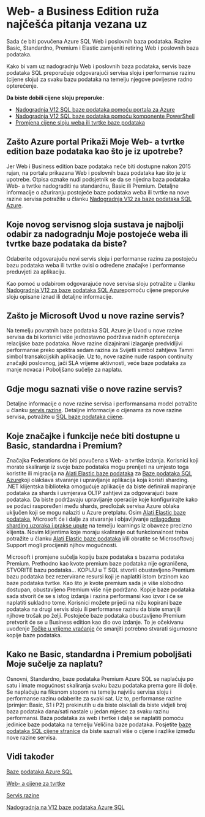<properties
   pageTitle="Azure SQL baza podataka Web i Business Edition ruža najčešća pitanja vezana uz | Microsoft Azure"
   description="Saznajte kada Azure SQL Web i poslovnih baza podataka će biti povučena i informacije o značajkama i funkcijama nove razine servisa."
   services="sql-database"
   documentationCenter="na"
   authors="stevestein"
   manager="jhubbard"
   editor="monicar" />
<tags
   ms.service="sql-database"
   ms.devlang="na"
   ms.topic="article"
   ms.tgt_pltfrm="na"
   ms.workload="data-management"
   ms.date="08/08/2016"
   ms.author="sstein" />

# <a name="web-and-business-edition-sunset-faq"></a>Web- a Business Edition ruža najčešća pitanja vezana uz

Sada će biti povučena Azure SQL Web i poslovnih baza podataka. Razine Basic, Standardno, Premium i Elastic zamijeniti retiring Web i poslovnih baza podataka.

Kako bi vam uz nadogradnju Web i poslovnih baza podataka, servis baze podataka SQL preporučuje odgovarajući servisa sloju i performanse razinu (cijene sloju) za svaku bazu podataka na temelju njegove povijesne radno opterećenje.

**Da biste dobili cijene sloju preporuke:**

- [Nadogradnja V12 SQL baze podataka pomoću portala za Azure](sql-database-upgrade-server-portal.md)
- [Nadogradnja V12 SQL baze podataka pomoću komponente PowerShell](sql-database-upgrade-server-powershell.md)
- [Promjena cijene sloju weba ili tvrtke baze podataka](sql-database-service-tier-advisor.md)



## <a name="why-does-the-azure-portal-show-my-web-and-business-edition-databases-as-retired"></a>Zašto Azure portal Prikaži Moje Web- a tvrtke edition baze podataka kao što je iz upotrebe?

Jer Web i Business edition baze podataka neće biti dostupne nakon 2015 rujan, na portalu prikazana Web i poslovnih baza podataka kao što je iz upotrebe. Otpisa oznake nudi podsjetnik se da se nijedna baza podataka Web- a tvrtke nadograditi na standardnu, Basic ili Premium. Detaljne informacije o ažuriranju postojeće baze podataka weba ili tvrtke na nove razine servisa potražite u članku [Nadogradnja V12 za baze podataka SQL Azure](sql-database-upgrade-server-portal.md).

## <a name="which-new-service-tier-is-the-best-choice-to-upgrade-my-existing-web-or-business-database-to"></a>Koje novog servisnog sloja sustava je najbolji odabir za nadogradnju Moje postojeće weba ili tvrtke baze podataka da biste?

Odaberite odgovarajuću novi servis sloju i performanse razinu za postojeću bazu podataka weba ili tvrtke ovisi o određene značajke i performanse preduvjeti za aplikaciju.

Kao pomoć u odabirom odgovarajuće nove servisa sloju potražite u članku [Nadogradnja V12 za baze podataka SQL Azure](sql-database-upgrade-server-portal.md)pomoću cijene preporuke sloju opisane iznad ili detaljne informacije.

## <a name="why-is-microsoft-introducing-new-service-tiers"></a>Zašto je Microsoft Uvod u nove razine servis?

Na temelju povratnih baze podataka SQL Azure je Uvod u nove razine servisa da bi korisnici više jednostavno podržava radnih opterećenja relacijske baze podataka. Nove razine dizajnirani izlaganje predvidljivi performanse preko spektra sedam razina za Svijetli simbol zahtjeva Tamni simbol transakcijskih aplikacije. Uz to, nove razine nude raspon continuity značajki poslovnog, jači SLA vrijeme aktivnosti, veće baze podataka za manje novaca i Poboljšano sučelje za naplatu.

## <a name="where-can-i-learn-more-about-the-new-service-tiers"></a>Gdje mogu saznati više o nove razine servis?

Detaljne informacije o nove razine servisa i performansama model potražite u članku [servis razine](sql-database-service-tiers.md). Detaljne informacije o cijenama za nove razine servisa, potražite u [SQL baze podataka cijene](https://azure.microsoft.com/pricing/details/sql-database/).

## <a name="what-features-or-functionality-will-not-be-available-in-basic-standard-and-premium"></a>Koje značajke i funkcije neće biti dostupne u Basic, standardna i Premium?

Značajka Federations će biti povučena s Web- a tvrtke izdanja. Korisnici koji morate skaliranje iz svoje baze podataka mogu prenijeti na umjesto toga koristite ili migracija na [Alati Elastic baze podataka](sql-database-elastic-scale-get-started.md) za [Baze podataka SQL Azure](sql-database-elastic-scale-get-started.md)koji olakšava stvaranje i upravljanje aplikacija koja koristi sharding. .NET klijentska biblioteka omogućuje aplikacije da biste definirali mapiranje podataka za shards i usmjerava OLTP zahtjevi za odgovarajući baze podataka. Da biste podržavaju upravljanje operacije koje konfigurirajte kako se podaci raspoređeni među shards, predložak servisa Azure oblaka uključen koji se mogu nalaziti u Azure pretplatu. Osim [Alati Elastic baze podataka](sql-database-elastic-scale-get-started.md), Microsoft će i dalje za stvaranje i objavljivanje [prilagođene sharding uzoraka i prakse upute](https://msdn.microsoft.com/library/azure/dn764977.aspx) na temelju learnings iz obaveze precizno klijenta. Novim klijentima koje moraju skaliranje out funkcionalnost treba potražite u članku [Alati Elastic baze podataka](sql-database-elastic-scale-get-started.md) i/ili obratite se Microsoftovoj Support mogli procijeniti njihov mogućnosti.

Microsoft i promjene sučelja kopiju baze podataka s bazama podataka Premium. Prethodno kao kvote premium baze podataka nije ograničena, STVORITE bazu podataka... KOPIJU u T SQL stvorili obustavljeno Premium bazu podataka bez rezervirane resursi koji je naplatiti istom brzinom kao baze podataka tvrtke. Kao što je kvote premium sada je više slobodno dostupan, obustavljeno Premium više nije podržano. Kopije baze podataka sada stvorit će se s istog izdanja i razina performansi kao izvor i će se naplatiti sukladno tome. Korisnici možete prijeći na nižu kopirani baze podataka na drugi servis sloju ili performanse razinu da biste smanjili njihove trošak po želji. Postojeće baze podataka obustavljeno Premium pretvorit će se u Business edition kao dio ovo izdanje. To je očekivanu uvođenje [Točke u vrijeme vraćanje](sql-database-recovery-using-backups.md#point-in-time-restore) će smanjiti potrebno stvarati sigurnosne kopije baze podataka.

## <a name="how-does-basic-standard-and-premium-improve-my-billing-experience"></a>Kako ne Basic, standardna i Premium poboljšati Moje sučelje za naplatu?

Osnovni, Standardno, baze podataka Premium Azure SQL se naplaćuju po satu i imate mogućnost skaliranja svaku bazu podataka prema gore ili dolje. Se naplaćuju na fiksnom stopom na temelju najvišu servisa sloju i performanse razinu odaberite za svaki sat. Uz to, performanse razine (primjer: Basic, S1 i P2) prekinutih u da biste olakšali da biste vidjeli broj baza podataka dana/sati nastale u jedan mjesec za svaku razinu performansi. Baza podataka za web i tvrtke i dalje se naplatiti pomoću jedinice baze podataka na temelju Veličina baze podataka. Posjetite [baze podataka SQL cijene stranice](https://azure.microsoft.com/pricing/details/sql-database/) da biste saznali više o cijene i razlike između nove razine servisa.


## <a name="see-also"></a>Vidi također

[Baze podataka Azure SQL](https://azure.microsoft.com/documentation/services/sql-database/)

[Web- a cijene za tvrtke](https://azure.microsoft.com/pricing/details/sql-database/web-business/)

[Servis razine](sql-database-service-tiers.md)

[Nadogradnja na V12 baze podataka Azure SQL](sql-database-upgrade-server-portal.md)
